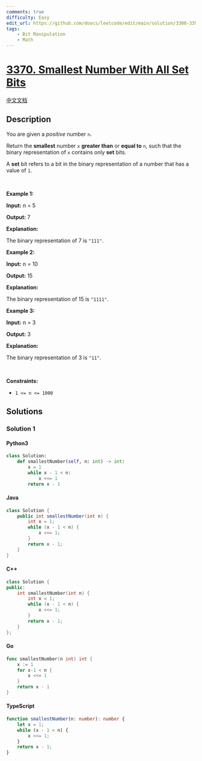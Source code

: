 ```yaml
---
comments: true
difficulty: Easy
edit_url: https://github.com/doocs/leetcode/edit/main/solution/3300-3399/3370.Smallest%20Number%20With%20All%20Set%20Bits/README_EN.md
tags:
    - Bit Manipulation
    - Math
---
```


<!-- problem:start -->

# [3370. Smallest Number With All Set Bits](https://leetcode.com/problems/smallest-number-with-all-set-bits)

[中文文档](/solution/3300-3399/3370.Smallest%20Number%20With%20All%20Set%20Bits/README.md)

## Description

<!-- description:start -->

<p>You are given a <em>positive</em> number <code>n</code>.</p>

<p>Return the <strong>smallest</strong> number <code>x</code> <strong>greater than</strong> or <strong>equal to</strong> <code>n</code>, such that the binary representation of <code>x</code> contains only <strong>set</strong> bits.</p>

<p>A <strong>set</strong> bit refers to a bit in the binary representation of a number that has a value of <code>1</code>.</p>

<p>&nbsp;</p>
<p><strong class="example">Example 1:</strong></p>

<div class="example-block">
<p><strong>Input:</strong> <span class="example-io">n = 5</span></p>

<p><strong>Output:</strong> <span class="example-io">7</span></p>

<p><strong>Explanation:</strong></p>

<p>The binary representation of 7 is <code>&quot;111&quot;</code>.</p>
</div>

<p><strong class="example">Example 2:</strong></p>

<div class="example-block">
<p><strong>Input:</strong> <span class="example-io">n = 10</span></p>

<p><strong>Output:</strong> <span class="example-io">15</span></p>

<p><strong>Explanation:</strong></p>

<p>The binary representation of 15 is <code>&quot;1111&quot;</code>.</p>
</div>

<p><strong class="example">Example 3:</strong></p>

<div class="example-block">
<p><strong>Input:</strong> <span class="example-io">n = 3</span></p>

<p><strong>Output:</strong> <span class="example-io">3</span></p>

<p><strong>Explanation:</strong></p>

<p>The binary representation of 3 is <code>&quot;11&quot;</code>.</p>
</div>

<p>&nbsp;</p>
<p><strong>Constraints:</strong></p>

<ul>
	<li><code>1 &lt;= n &lt;= 1000</code></li>
</ul>

<!-- description:end -->

## Solutions

<!-- solution:start -->

### Solution 1

<!-- tabs:start -->

#### Python3

```python
class Solution:
    def smallestNumber(self, n: int) -> int:
        x = 1
        while x - 1 < n:
            x <<= 1
        return x - 1
```

#### Java

```java
class Solution {
    public int smallestNumber(int n) {
        int x = 1;
        while (x - 1 < n) {
            x <<= 1;
        }
        return x - 1;
    }
}
```

#### C++

```cpp
class Solution {
public:
    int smallestNumber(int n) {
        int x = 1;
        while (x - 1 < n) {
            x <<= 1;
        }
        return x - 1;
    }
};
```

#### Go

```go
func smallestNumber(n int) int {
	x := 1
	for x-1 < n {
		x <<= 1
	}
	return x - 1
}
```

#### TypeScript

```ts
function smallestNumber(n: number): number {
    let x = 1;
    while (x - 1 < n) {
        x <<= 1;
    }
    return x - 1;
}
```

<!-- tabs:end -->

<!-- solution:end -->

<!-- problem:end -->
